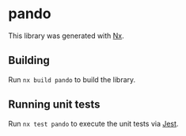 # pando

This library was generated with [Nx](https://nx.dev).

## Building

Run `nx build pando` to build the library.

## Running unit tests

Run `nx test pando` to execute the unit tests via [Jest](https://jestjs.io).
